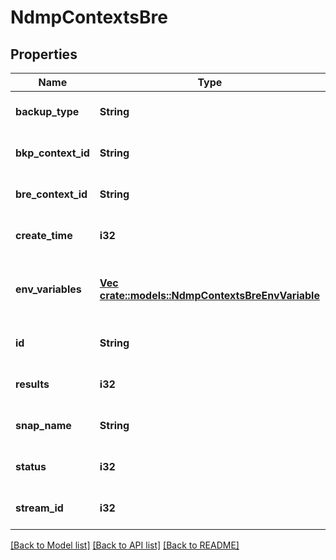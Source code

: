 # NdmpContextsBre

## Properties
Name | Type | Description | Notes
------------ | ------------- | ------------- | -------------
**backup_type** | **String** | Backup type | [optional] [default to null]
**bkp_context_id** | **String** | Backup Context ID | [optional] [default to null]
**bre_context_id** | **String** | Unique ID of NDMP BRE context | [optional] [default to null]
**create_time** | **i32** | Context creation time | [optional] [default to null]
**env_variables** | [**Vec <crate::models::NdmpContextsBreEnvVariable>**](NdmpContextsBreEnvVariable.md) | List of environment variables for restartable backup | [optional] [default to null]
**id** | **String** | Unique display id. | [optional] [default to null]
**results** | **i32** | Backup result | [optional] [default to null]
**snap_name** | **String** | Snapshot name of backup | [optional] [default to null]
**status** | **i32** | Context status bits | [optional] [default to null]
**stream_id** | **i32** | Backup Stream ID | [optional] [default to null]

[[Back to Model list]](../README.md#documentation-for-models) [[Back to API list]](../README.md#documentation-for-api-endpoints) [[Back to README]](../README.md)


